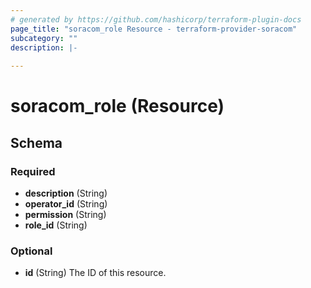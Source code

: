 ```yaml
---
# generated by https://github.com/hashicorp/terraform-plugin-docs
page_title: "soracom_role Resource - terraform-provider-soracom"
subcategory: ""
description: |-
  
---
```


# soracom_role (Resource)





<!-- schema generated by tfplugindocs -->
## Schema

### Required

- **description** (String)
- **operator_id** (String)
- **permission** (String)
- **role_id** (String)

### Optional

- **id** (String) The ID of this resource.


